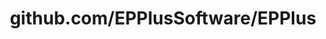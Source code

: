 ---
layout: post
title: github.com/EPPlusSoftware/EPPlus
categories: link
tags: [انگلیسی, گیت‌هاب, برنامه‌نویسی]
---